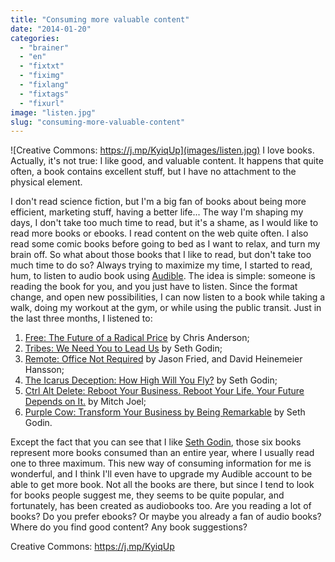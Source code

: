 ```yaml
---
title: "Consuming more valuable content"
date: "2014-01-20"
categories: 
  - "brainer"
  - "en"
  - "fixtxt"
  - "fiximg"
  - "fixlang"
  - "fixtags"
  - "fixurl"
image: "listen.jpg"
slug: "consuming-more-valuable-content"
---
```


![Creative Commons: https://j.mp/KyiqUp](images/listen.jpg) I love books. Actually, it's not true: I like good, and valuable content. It happens that quite often, a book contains excellent stuff, but I have no attachment to the physical element.

I don't read science fiction, but I'm a big fan of books about being more efficient, marketing stuff, having a better life... The way I'm shaping my days, I don't take too much time to read, but it's a shame, as I would like to read more books or ebooks. I read content on the web quite often. I also read some comic books before going to bed as I want to relax, and turn my brain off. So what about those books that I like to read, but don't take too much time to do so? Always trying to maximize my time, I started to read, hum, to listen to audio book using [Audible](https://www.audible.com/ "Audible website"). The idea is simple: someone is reading the book for you, and you just have to listen. Since the format change, and open new possibilities, I can now listen to a book while taking a walk, doing my workout at the gym, or while using the public transit. Just in the last three months, I listened to:

1. [Free: The Future of a Radical Price](https://www.amazon.ca/gp/product/1401322905/ "Amazon link for the book Free: The Future of a Radical Price") by Chris Anderson;
2. [Tribes: We Need You to Lead Us](https://www.amazon.ca/gp/product/1591842336/ "Amazon link for the book Tribes: We Need You to Lead Us") by Seth Godin;
3. [Remote: Office Not Required](https://www.amazon.ca/gp/product/0804137501/ "Amazon link for the book Remote: Office Not Required") by Jason Fried, and David Heinemeier Hansson;
4. [The Icarus Deception: How High Will You Fly?](https://www.amazon.ca/gp/product/1591846072/ "Amazon link for the book The Icarus Deception: How High Will You Fly?") by Seth Godin;
5. [Ctrl Alt Delete: Reboot Your Business. Reboot Your Life. Your Future Depends on It.](https://www.amazon.ca/gp/product/1455523305 "Amazon link for the book Ctrl Alt Delete: Reboot Your Business. Reboot Your Life. Your Future Depends on It.") by Mitch Joel;
6. [Purple Cow: Transform Your Business by Being Remarkable](https://www.amazon.ca/gp/product/1591843170/ "Amazon link for the book Purple Cow: Transform Your Business by Being Remarkable") by Seth Godin.

Except the fact that you can see that I like [Seth Godin](https://sethgodin.typepad.com/ "Seth Godin's blog"), those six books represent more books consumed than an entire year, where I usually read one to three maximum. This new way of consuming information for me is wonderful, and I think I'll even have to upgrade my Audible account to be able to get more book. Not all the books are there, but since I tend to look for books people suggest me, they seems to be quite popular, and fortunately, has been created as audiobooks too. Are you reading a lot of books? Do you prefer ebooks? Or maybe you already a fan of audio books? Where do you find good content? Any book suggestions?

Creative Commons: https://j.mp/KyiqUp
